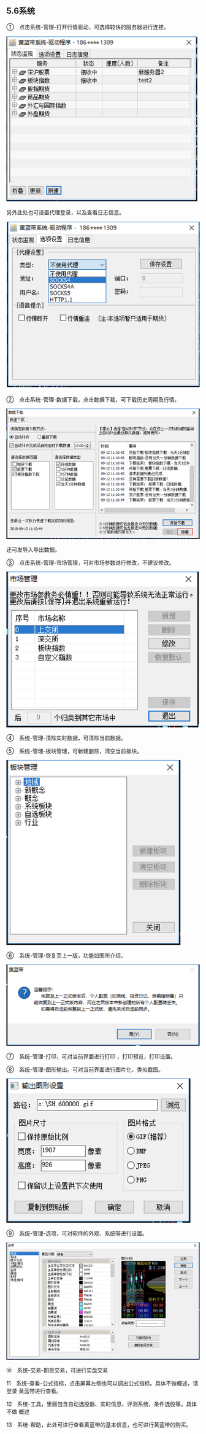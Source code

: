 ## 5.6系统

①　点击系统-管理-打开行情驱动，可选择较快的服务器进行连接。

![](/assets/hld_system1.png) 

另外此处也可设置代理登录，以及查看日志信息。

![](/assets/hld_system2.png)

 

②　点击系统-管理-数据下载，点击数据下载，可下载历史周期及行情。

![](/assets/hld_system3.png)

 

还可发导入导出数据。

③　点击系统-管理-市场管理，可对市场参数进行修改，不建议修改。

![](/assets/hld_system4.png)

 

④　系统-管理-清除实时数据，可清除当前数据。

⑤　系统-管理-板块管理，可新建删除，清空当前板块。

![](/assets/hld_system5.png)

	 

⑥　系统-管理-恢复至上一版，功能如图所介绍。

![](/assets/hld_system6.png)

 

⑦　系统-管理-打印，可对当前界面进行打印 ，打印预览，打印设置。

⑧　系统-管理-图形输出。可对当前界面进行图片化，类似截图。

![](/assets/hld_system7.png) 

⑨　系统-管理-选项，可对软件的外观、系统等进行设置。

 
![](/assets/hld_system8.png)

⑩　系统-交易-期货交易，可进行实盘交易

11　系统-查看-公式指标，点击屏幕左侧也可以调出公式指标。具体不做概述，请登录		黄蓝带进行查看。

12　系统-工具，里面包含自动选股器、实时信息、评测系统、条件选股等，具体不做		概述

13　系统-帮助，此处可进行查看黄蓝带的基本信息，也可进行黄蓝带的购买。

